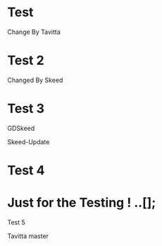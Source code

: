 # Test

Change By Tavitta

# Test 2

Changed By Skeed

# Test 3

GDSkeed

Skeed-Update
# Test 4

Just for the Testing ! ..[];
=======
Test 5

Tavitta
master
